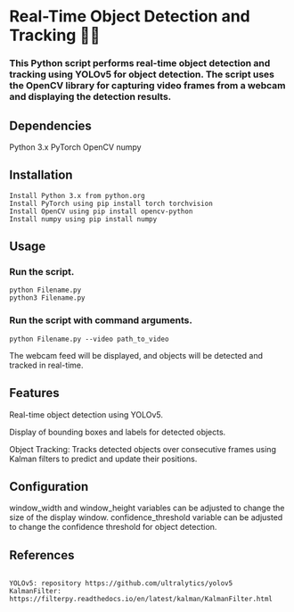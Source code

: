 # Real-Time Object Detection and Tracking 🐕‍🦺 

### This Python script performs real-time object detection and tracking using YOLOv5 for object detection. The script uses the OpenCV library for capturing video frames from a webcam and displaying the detection results.

## Dependencies
Python 3.x
PyTorch
OpenCV
numpy

## Installation
```
Install Python 3.x from python.org
Install PyTorch using pip install torch torchvision
Install OpenCV using pip install opencv-python
Install numpy using pip install numpy

```

## Usage
### Run the script.
```
python Filename.py
python3 Filename.py

```

### Run the script with command arguments.
```
python Filename.py --video path_to_video

```

The webcam feed will be displayed, and objects will be detected and tracked in real-time.

## Features

Real-time object detection using YOLOv5.

Display of bounding boxes and labels for detected objects.

Object Tracking: Tracks detected objects over consecutive frames using Kalman filters to predict and update their positions.

## Configuration
window_width and window_height variables can be adjusted to change the size of the display window.
confidence_threshold variable can be adjusted to change the confidence threshold for object detection.

## References
```

YOLOv5: repository https://github.com/ultralytics/yolov5
KalmanFilter: https://filterpy.readthedocs.io/en/latest/kalman/KalmanFilter.html

```